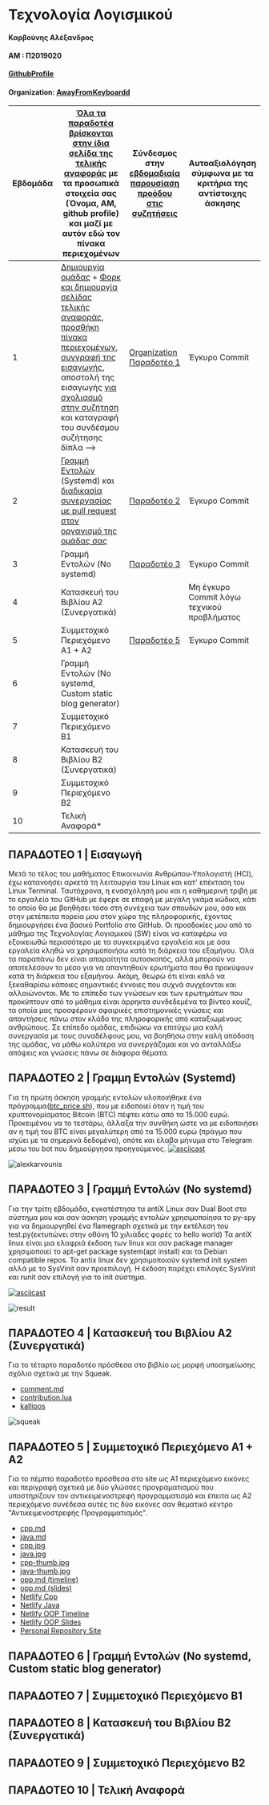 # Τεχνολογία Λογισμικού

#### Καρβούνης Αλέξανδρος 

#### ΑΜ : Π2019020

**[GithubProfile](https://github.com/alkarvounis)** 

#### Organization: [AwayFromKeyboardd](https://github.com/AwayFromKeyboardd)

| Εβδομάδα | [Όλα τα παραδοτέα βρίσκονται στην ίδια σελίδα της τελικής αναφοράς](https://epidrome.github.io/teaching/deliverables/) με τα προσωπικά στοιχεία σας (Όνομα, ΑΜ, github profile) και μαζί με αυτόν εδώ τον πίνακα περιεχομένων | Σύνδεσμος στην [εβδομαδιαία παρουσίαση προόδου στις συζητήσεις](https://github.com/courses-ionio/help/discussions/categories/show-and-tell) | Αυτοαξιολόγηση σύμφωνα με τα κριτήρια της αντίστοιχης άσκησης |
| --- | --- | --- | --- |
| 1 | [Δημιουργία ομάδας](https://epidrome.github.io/teaching/team/) + [Φορκ και δημιουργία σελίδας τελικής αναφοράς](https://epidrome.github.io/teaching/guide/), [προσθήκη πίνακα περιεχομένων](https://raw.githubusercontent.com/courses-ionio/sw/master/README.md), [συγγραφή της εισαγωγής](https://epidrome.github.io/teaching/intro/), αποστολή της εισαγωγής [για σχολιασμό στην συζήτηση](https://github.com/courses-ionio/sw/discussions/categories/show-and-tell) και καταγραφή του συνδέσμου συζήτησης δίπλα --> | [Organization](https://github.com/courses-ionio/sw/discussions/1133#discussioncomment-4950763) [Παραδοτέο 1](https://github.com/courses-ionio/sw/discussions/1176) | Έγκυρο Commit |
| 2 | [Γραμμή Εντολών](https://epidrome.github.io/teaching/cli) (Systemd) και [διαδικασία συνεργασίας με pull request στον οργανισμό της ομάδας σας](https://epidrome.github.io/teaching/team) |[Παραδοτέο 2](https://github.com/courses-ionio/sw/discussions/1260) |Έγκυρο Commit  |
| 3 | Γραμμή Εντολών (No systemd) |[Παραδοτέο 3](https://github.com/courses-ionio/sw/discussions/1334) |Έγκυρο Commit |
| 4 | Κατασκευή του Βιβλίου Α2 (Συνεργατικά) | |Μη έγκυρο Commit λόγω τεχνικού προβλήματος |
| 5 | Συμμετοχικό Περιεχόμενο A1 + A2 | [Παραδοτέο 5](https://github.com/courses-ionio/sw/discussions/1394)|Έγκυρο Commit |
| 6 | Γραμμή Εντολών (No systemd, Custom static blog generator) | | |
| 7 | Συμμετοχικό Περιεχόμενο B1 | | |
| 8 | Κατασκευή του Βιβλίου Β2 (Συνεργατικά) | | |
| 9 | Συμμετοχικό Περιεχόμενο B2 | | |
| 10 | Τελική Αναφορά* | | |

## ΠΑΡΑΔΟΤΕΟ 1 | Εισαγωγή

Μετά το τέλος του μαθήματος Επικοινωνία Ανθρώπου-Υπολογιστή (HCI), έχω κατανοήσει αρκετά τη λειτουργία του Linux και κατ' επέκταση του Linux Terminal. Ταυτόχρονα, η ενασχόλησή μου και η καθημερινή τριβή με το εργαλείο του GitHub με έφερε σε επαφή με μεγάλη γκάμα κώδικα, κάτι το οποίο θα με βοηθήσει τόσο στη συνέχεια των σπουδών μου, όσο και στην μετέπειτα πορεία μου στον χώρο της πληροφορικής, έχοντας δημιουργήσει ένα βασικό Portfolio στο GitHub. Οι προσδοκίες μου από το μάθημα της Τεχνολογίας Λογισμικού (SW) είναι να καταφέρω να εξοικειωθώ περισσότερο με τα συγκεκριμένα εργαλεία και με όσα εργαλεία κληθώ να χρησιμοποιήσω κατά τη διάρκεια του εξαμήνου. Όλα τα παραπάνω δεν είναι απαραίτητα αυτοσκοπός, αλλά μπορούν να αποτελέσουν το μέσο για να απαντηθούν ερωτήματα που θα προκύψουν κατά τη διάρκεια του εξαμήνου. Ακόμη, θεωρώ ότι είναι καλό να ξεκαθαρίσω κάποιες σημαντικές έννοιες που συχνά συγχέονται και αλλοιώνονται. Με το επίπεδο των γνώσεων και των ερωτημάτων που προκύπτουν από το μάθημα είναι άρρηκτα συνδεδεμένα τα βίντεο κουίζ, τα οποία μας προσφέρουν σφαιρικές επιστημονικές γνώσεις και απαντήσεις πάνω στον κλάδο της πληροφορικής από καταξιωμένους ανθρώπους. Σε επίπεδο ομάδας, επιδιώκω να επιτύχω μια καλή συνεργασία με τους συναδέλφους μου, να βοηθήσω στην καλή απόδοση της ομάδας, να μάθω καλύτερα να συνεργάζομαι και να ανταλλάξω απόψεις και γνώσεις πάνω σε διάφορα θέματα.

## ΠΑΡΑΔΟΤΕΟ 2 | Γραμμη Εντολών (Systemd)
Για τη πρώτη άσκηση γραμμής εντολών υλοποιήθηκε ένα πρόγραμμα([btc_price.sh](https://github.com/alkarvounis/iminlovewithbtc-/blob/main/btc_price.sh)), που με ειδοποιεί όταν η τιμή του κρυπτονομίσματος Bitcoin (BTC) πέφτει κάτω από τα 15.000 ευρώ. Προκειμένου να το τεστάρω, άλλαξα την συνθήκη ώστε να με ειδοποιήσει αν η τιμή του BTC είναι μεγαλύτερη από τα 15.000 ευρώ (πράγμα που ισχύει με τα σημερινά δεδομένα), οπότε και έλαβα μήνυμα στο Telegram μέσω του bot που δημιούργησα προηγούμενος.
[![asciicast](https://asciinema.org/a/KsHD1uEVA5VMOenJNc8XHWjn8.png)](https://asciinema.org/a/KsHD1uEVA5VMOenJNc8XHWjn8)

![alexkarvounis](https://user-images.githubusercontent.com/74872978/221334592-1f8d429f-f353-4fe3-b373-f28f96dae6bd.jpg)


## ΠΑΡΑΔΟΤΕΟ 3 | Γραμμή Εντολών (No systemd)
Για την τρίτη εβδομάδα, εγκατέστησα τα antiX Linux σαν Dual Boot στο σύστημα μου και σαν άσκηση γραμμής εντολών χρησιμοποίησα το py-spy για να δημιουργηθεί ένα flamegraph σχετικά με την εκτέλεση του test.py(εκτυπώνει στην οθόνη 10 χιλιάδες φορές το hello world)
Τα antiX linux είναι μια ελαφριά έκδοση των linux και σαν package manager χρησιμοποιεί το apt-get package system(apt install) και τα Debian compatible repos. Τα antix linux δεν χρησιμοποιούν systemd init system αλλά με το SysVinit σαν προεπιλογή. Η έκδοση παρέχει επιλογές SysVinit και runit σαν επιλογή για το init σύστημα.

[![asciicast](https://asciinema.org/a/FKQXJxVXgvN9jv4Msz2Hs7rDx.svg)](https://asciinema.org/a/FKQXJxVXgvN9jv4Msz2Hs7rDx)

![result](https://user-images.githubusercontent.com/74872978/223119487-4cbf9a6a-9242-42db-97f3-c8953b99f9e7.svg)


## ΠΑΡΑΔΟΤΕΟ 4 | Κατασκευή του Βιβλίου Α2 (Συνεργατικά)
Για το τέταρτο παραδοτέο πρόσθεσα στο βιβλίο ως μορφή υποσημείωσης σχόλιο σχετικά με την Squeak.
- [comment.md](https://github.com/alkarvounis/kallipos/blob/master/comment/comment.md)
- [contribution.lua](https://github.com/alkarvounis/kallipos/blob/master/contribution.lua)
- [kallipos](https://github.com/alkarvounis/kallipos)

![squeak](https://user-images.githubusercontent.com/74872978/224868425-578b599d-b34a-47ef-ba37-605c32ad9f3f.png)



## ΠΑΡΑΔΟΤΕΟ 5 | Συμμετοχικό Περιεχόμενο A1 + A2
Για το πέμπτο παραδοτέο πρόσθεσα στο site ως Α1 περιεχόμενο εικόνες και περιγραφή σχετικά με δύο γλώσσες προγραματισμού που υποστηρίζουν τον αντικειμενοστρεφή προγραμματισμό και έπειτα ως Α2 περιεχόμενο συνέδεσα αυτές τις δύο εικόνες σαν θεματικό κέντρο "Αντικειμενοστρεφής Προγραμματισμός".

- [cpp.md](https://tranquil-florentine-5ae204.netlify.app/gallery/cpp/)
- [java.md](https://tranquil-florentine-5ae204.netlify.app/gallery/java/)
- [cpp.jpg](https://github.com/alkarvounis/images/blob/96f862f4f7127d1154479ccab7c20153fa73e759/cpp.jpg)
- [java.jpg](https://github.com/alkarvounis/images/blob/96f862f4f7127d1154479ccab7c20153fa73e759/java.jpg)
- [cpp-thumb.jpg](https://github.com/alkarvounis/images/blob/master/cpp-thumb.jpg)
- [java-thumb.jpg](https://github.com/alkarvounis/images/blob/96f862f4f7127d1154479ccab7c20153fa73e759/java-thumb.jpg)
- [opp.md (timeline)](https://github.com/alkarvounis/site/blob/master/_timeline/oop.md)
- [opp.md (slides)](https://github.com/alkarvounis/site/tree/master/_slides)
- [Netlify Cpp](https://tranquil-florentine-5ae204.netlify.app/gallery/cpp/)
- [Netlify Java](https://tranquil-florentine-5ae204.netlify.app/gallery/java/)
- [Netlify OOP Timeline](https://tranquil-florentine-5ae204.netlify.app/timeline/oop/)
- [Netlify OOP Slides](https://tranquil-florentine-5ae204.netlify.app/slides/opp/)
- [Personal Repository Site](https://github.com/alkarvounis/site)


## ΠΑΡΑΔΟΤΕΟ 6 | Γραμμή Εντολών (No systemd, Custom static blog generator)

## ΠΑΡΑΔΟΤΕΟ 7 | Συμμετοχικό Περιεχόμενο B1

## ΠΑΡΑΔΟΤΕΟ 8 | Κατασκευή του Βιβλίου Β2 (Συνεργατικά)

## ΠΑΡΑΔΟΤΕΟ 9 | Συμμετοχικό Περιεχόμενο B2

## ΠΑΡΑΔΟΤΕΟ 10 | Τελική Αναφορά
